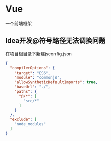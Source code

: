 # Vue

一个前端框架

## Idea开发@符号路径无法调换问题

在项目根目录下新建jsconfig.json
```json
{
  "compilerOptions": {
    "target": "ES6",
    "module": "commonjs",
    "allowSyntheticDefaultImports": true,
    "baseUrl": "./",
    "paths": {
      "@/*": [
        "src/*"
      ]
    }
  },
  "exclude": [
    "node_modules"
  ]
}

```